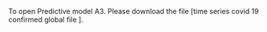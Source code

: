 To open Predictive model A3. Please download the file [time series covid 19 confirmed global file ].
